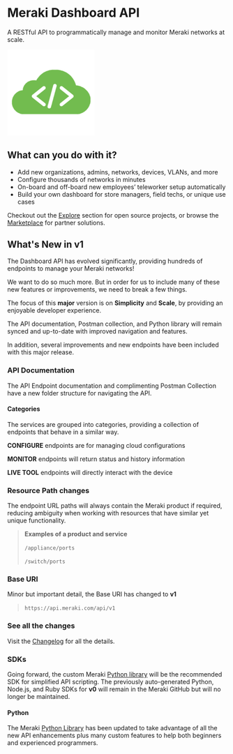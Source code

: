 # Meraki Dashboard API

A RESTful API to programmatically manage and monitor Meraki networks at scale.

<img src="../images/cloud-code.png" width="200px">

## What can you do with it?

- Add new organizations, admins, networks, devices, VLANs, and more
- Configure thousands of networks in minutes
- On-board and off-board new employees’ teleworker setup automatically
- Build your own dashboard for store managers, field techs, or unique use cases

Checkout out the [Explore](https://developer.cisco.com/meraki/explore/) section for open source projects, or browse the [Marketplace](https://apps.meraki.io/) for partner solutions.

## What's New in v1 

The Dashboard API has evolved significantly, providing hundreds of endpoints to manage your Meraki networks!

We want to do so much more. But in order for us to include many of these new features or improvements, we need to break a few things. 

The focus of this **major** version is on **Simplicity** and **Scale**, by providing an enjoyable developer experience. 

The API documentation, Postman collection, and Python library will remain synced and up-to-date with improved navigation and features.

In addition, several improvements and new endpoints have been included with this major release.


### API Documentation

The API Endpoint documentation and complimenting Postman Collection have a new folder structure for navigating the API. 



#### Categories

The services are grouped into categories, providing a collection of endpoints that behave in a similar way. 

**CONFIGURE** endpoints  are for managing cloud configurations

**MONITOR** endpoints will return status and history information

**LIVE TOOL** endpoints will directly interact with the device

### Resource Path changes

The endpoint URL paths will always contain the Meraki product if required, reducing ambiguity when working with resources that have similar yet unique functionality. 

> **Examples of a product and service**
>
> `/appliance/ports`
>
> `/switch/ports`



### Base URI

Minor but important detail, the Base URI has changed to **v1**

> `https://api.meraki.com/api/v1`


### See all the changes

Visit the [Changelog](https://developer.cisco.com/meraki/whats-new/#!v1-0-0-beta-0) for all the details.

### SDKs

Going forward, the custom Meraki [Python library](pythonLibrary.md) will be the recommended SDK for simplified API scripting. The previously auto-generated Python, Node.js, and Ruby SDKs for **v0** will remain in the Meraki GitHub but will no longer be maintained. 

#### Python

The Meraki [Python Library](pythonLibrary.md) has been updated to take advantage of all the new API enhancements plus many custom features to help both beginners and experienced programmers.
